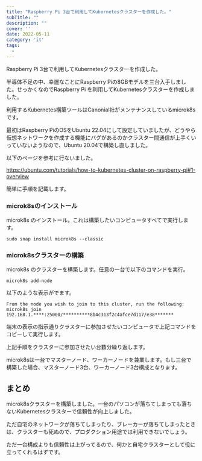 ```yaml
---
title: "Raspberry Pi 3台で利用してKubernetesクラスターを作成した。"
subTitle: ""
description: ""
cover: ''
date: 2022-05-11
category: 'it'
tags:
  - 
---
```


Raspberry Pi 3台で利用してKubernetesクラスターを作成した。

半導体不足の中、幸運なことにRaspberry Piの8GBモデルを三台入手しました。せっかくなのでRaspberry Pi を利用してKubernetesクラスターを作成しました。

利用するKubernetes構築ツールはCanonial社がメンテナンスしているmicrok8sです。

最初はRaspberry PiのOSをUbuntu 22.04にして設定していましたが、どうやら仮想ネットワークを作成する機能にバグがあるのかクラスター間通信が上手くいっていないようなので、Ubuntu 20.04で構築し直しました。

以下のページを参考に行ないました。

https://ubuntu.com/tutorials/how-to-kubernetes-cluster-on-raspberry-pi#1-overview

簡単に手順を記載します。

### microk8sのインストール

microk8s のインストール。これは構築したいコンピュータすべてで実行します。

```
sudo snap install microk8s --classic
```

### microk8sクラスターの構築

microk8s のクラスターを構築します。任意の一台で以下のコマンドを実行。

```
microk8s add-node
```

以下のような表示がでます。

```
From the node you wish to join to this cluster, run the following:
microk8s join 192.168.1.****:25000/**********8b4c313f2c4afce7d117/e38*******
```

端末の表示の指示通りクラスターに参加させたいコンピュータで上記コマンドをコピーして実行します。

上記手順をクラスターに参加させたい台数分繰り返します。

microk8sは一台でマスターノード、ワーカーノードを兼業します。もし三台で構築した場合、マスターノード3台、ワーカーノード3台構成となります。

## まとめ

microk8sクラスターを構築しました。一台のパソコンが落ちてしまっても落ちないKubernetesクラスターで信頼性が向上しました。

ただ自宅のネットワークが落ちてしまったり、ブレーカーが落ちてしまったときは、クラスターも死ぬので、プロダクション用途では利用できないでしょう。

ただ一台構成よりも信頼性は上がってるので、何かと自宅クラスターとして役に立ってくれるはずです。